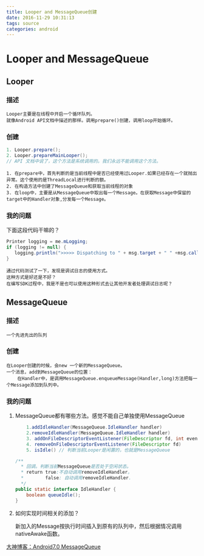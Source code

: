 ```yaml
---
title: Looper and MessageQueue创建
date: 2016-11-29 10:31:13
tags: source
categories: android
---
```

# Looper and MessageQueue
## Looper
### 描述
	Looper主要是在线程中开启一个循环队列。
	就像Android API文档中描述的那样。调用prepare()创建，调用loop开始循环。
### 创建
```java
1. Looper.prepare(); 
2. Looper.prepareMainLooper(); 
// API 文档中说了，这个方法是系统调用的。我们永远不能调用这个方法。
```
	1. 在prepare中，首先判断的是当前线程中是否已经使用过Looper.如果已经存在一个就抛出异常。这个使用的是ThreadLocal进行判断的额。
	2. 在构造方法中创建了MessageQueue和获取当前线程的对象
	3. 在loop中，主要是从MessageQueue中取出每一个Message。在获取Message中保留的target中的Handler对象,分发每一个Message。
### 我的问题
下面这段代码干嘛的？

```java
Printer logging = me.mLogging;
if (logging != null) {
   logging.println(">>>>> Dispatching to " + msg.target + " " +msg.callback + ": " + msg.what);
}
```
	通过代码测试了一下，发现是调试日志的使用方式。
	这种方式是好还是不好？
	在编写SDK过程中，我是不是也可以使用这种形式去让其他开发者处理调试日志呢？
## MessageQueue
### 描述
	一个先进先出的队列
### 创建
	在Looper创建的时候，会new 一个新的MessageQueue。
	一个消息，add到MessageQueue的位置：
		在Handler中，是调用MessageQueue.enqueueMessage(Handler,long)方法把每一个Message添加到队列中。
### 我的问题
1. MessageQueue都有哪些方法。感觉不能自己单独使用MessageQueue

	```java
		1.addIdleHandler(MessageQueue.IdleHandler handler)
		2.removeIdleHandler(MessageQueue.IdleHandler handler)
		3. addOnFileDescriptorEventListener(FileDescriptor fd, int events, MessageQueue.OnFileDescriptorEventListener listener)//看不懂
		4. removeOnFileDescriptorEventListener(FileDescriptor fd)
		5. isIdle() // 判断当前Looper是闲置的，也就是MessageQueue
	```

	```java
	/**
	  * 回调。判断当前MessageQueue是否处于空闲状态。
	  * return true:不自动调用removeIdleHandler。
	  *        false: 自动调用removeIdleHandler.
	  */
	public static interface IdleHandler {
        boolean queueIdle();
    }
	```
2. 如何实现时间相关的添加？

	新加入的Message按执行时间插入到原有的队列中，然后根据情况调用nativeAwake函数。
	
[大神博客：Android7.0 MessageQueue](http://blog.csdn.net/gaugamela/article/details/52599512)